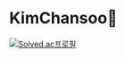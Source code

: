 # KimChansoo👋
[![Solved.ac프로필](http://mazassumnida.wtf/api/v2/generate_badge?boj=kimchan1221)](https://solved.ac/kimchan1221)

<!--
**KimChansoooo/KimChansoooo** is a ✨ _special_ ✨ repository because its `README.md` (this file) appears on your GitHub profile.

Here are some ideas to get you started:

- 🔭 I’m currently working on ...
- 🌱 I’m currently learning ...
- 👯 I’m looking to collaborate on ...
- 🤔 I’m looking for help with ...
- 💬 Ask me about ...
- 📫 How to reach me: ...
- 😄 Pronouns: ...
- ⚡ Fun fact: ...
-->

